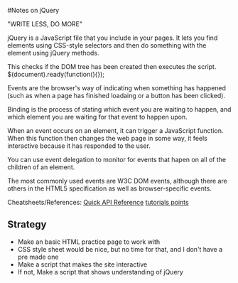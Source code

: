 #Notes on jQuery

"WRITE LESS, DO MORE"

jQuery is a JavaScript file that you include in your pages. It lets you find elements using CSS-style selectors and then do something with the element using jQuery methods.

This checks if the DOM tree has been created then executes the script.
    $(document).ready(function(){});

Events are the browser's way of indicating when something has happened (such as when a page has finished loadaing or a button has been clicked).

Binding is the process of stating which event you are waiting to happen, and which element you are waiting for that event to happen upon.

When an event occurs on an element, it can trigger a JavaScript function. When this function then changes the web page in some way, it feels interactive because it has responded to the user.

You can use event delegation to monitor for events that hapen on all of the children of an element.

The most commonly used events are W3C DOM events, although there are others in the HTML5 specification as well as browser-specific events.

Cheatsheets/References:
[Quick API Reference](https://oscarotero.com/jquery/)
[tutorials points](https://www.tutorialspoint.com/jquery/jquery-overview.htm)

## Strategy

* Make an basic HTML practice page to work with
* CSS style sheet would be nice, but no time for that, and I don't have a pre made one
* Make a script that makes the site interactive
* If not, Make a script that shows understanding of jQuery